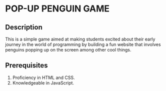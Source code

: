 # POP-UP PENGUIN GAME

## Description

This is a simple game aimed at making students excited about their early journey in the world of programming by building a fun website that involves penguins popping up on the screen among other cool things.

## Prerequisites

1. Proficiency in HTML and CSS.
2. Knowledgeable in JavaScript.